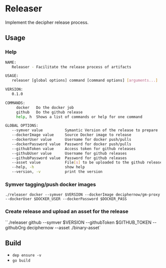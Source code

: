 # Releaser
Implement the decipher release process.


## Usage
### Help
```bash
NAME:
   Releaser - Facilitate the release process of artifacts

USAGE:
   releaser [global options] command [command options] [arguments...]

VERSION:
   0.1.0

COMMANDS:
     docker   Do the docker job
     github   Do the github release
     help, h  Shows a list of commands or help for one command

GLOBAL OPTIONS:
   --symver value          Symantic Version of the release to prepare
   --dockerImage value     Source Docker image to release
   --dockerUser value      Username for docker push/pulls
   --dockerPassword value  Password for docker push/pulls
   --githubToken value     Access token for github releases
   --githubUser value      Username for github releases
   --githubPassword value  Password for github releases
   --asset value           File[s] to be uploaded to the github release
   --help, -h              show help
   --version, -v           print the version

```

### Symver tagging/push docker images
`./releaser docker --symver $VERSION --dockerImage deciphernow/gm-proxy --dockerUser $DOCKER_USER --dockerPassword $DOCKER_PASS`

### Create release and upload an asset for the release
``./releaser github --symver $VERSION --githubToken $GITHUB_TOKEN --githubOrg deciphernow --asset ./binary-asset`

## Build
- `dep ensure -v`
- `go build`